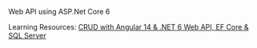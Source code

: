 Web API using ASP.Net Core 6

Learning Resources: [CRUD with Angular 14 & .NET 6 Web API, EF Core & SQL Server](https://www.youtube.com/watch?v=dtthbiP3SE0)
